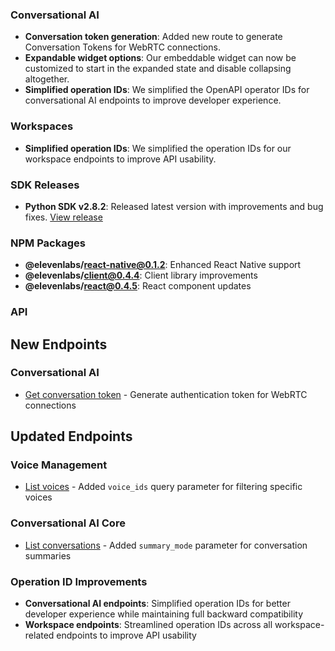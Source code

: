 ### Conversational AI

- **Conversation token generation**: Added new route to generate Conversation Tokens for WebRTC connections.
- **Expandable widget options**: Our embeddable widget can now be customized to start in the expanded state and disable collapsing altogether.
- **Simplified operation IDs**: We simplified the OpenAPI operator IDs for conversational AI endpoints to improve developer experience.

### Workspaces

- **Simplified operation IDs**: We simplified the operation IDs for our workspace endpoints to improve API usability.

### SDK Releases

- **Python SDK v2.8.2**: Released latest version with improvements and bug fixes. [View release](https://github.com/elevenlabs/elevenlabs-python/releases/tag/v2.8.2)

### NPM Packages

- **@elevenlabs/react-native@0.1.2**: Enhanced React Native support
- **@elevenlabs/client@0.4.4**: Client library improvements
- **@elevenlabs/react@0.4.5**: React component updates

### API

<Accordion title="View API changes">

## New Endpoints

### Conversational AI

- [Get conversation token](/docs/api-reference/conversations/get-webrtc-token) - Generate authentication token for WebRTC connections

## Updated Endpoints

### Voice Management

- [List voices](/docs/api-reference/voices/search) - Added `voice_ids` query parameter for filtering specific voices

### Conversational AI Core

- [List conversations](/docs/api-reference/conversations/list) - Added `summary_mode` parameter for conversation summaries

### Operation ID Improvements

- **Conversational AI endpoints**: Simplified operation IDs for better developer experience while maintaining full backward compatibility
- **Workspace endpoints**: Streamlined operation IDs across all workspace-related endpoints to improve API usability

</Accordion>
